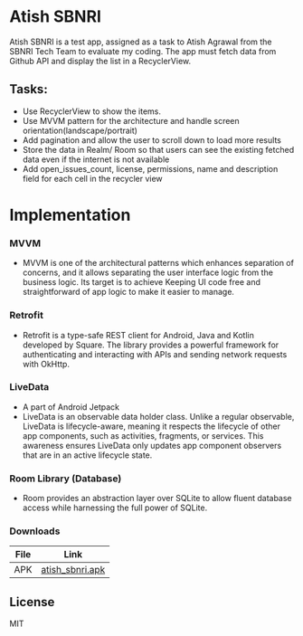 # Atish SBNRI

Atish SBNRI is a test app, assigned as a task to Atish Agrawal from the SBNRI Tech Team to evaluate my coding. The app must fetch data from Github API and display the list in a RecyclerView.

## Tasks:
  - Use RecyclerView to show the items.
  - Use MVVM pattern for the architecture and handle screen orientation(landscape/portrait)
  - Add pagination and allow the user to scroll down to load more results
  - Store the data in Realm/ Room so that users can see the existing fetched data even if the internet is not available
  - Add open_issues_count, license, permissions, name and description field for each cell in the recycler view

# Implementation

### MVVM
  - MVVM is one of the architectural patterns which enhances separation of concerns, and it allows separating the user interface logic from the business logic. Its target is to achieve Keeping UI code free and straightforward of app logic to make it easier to manage.

### Retrofit
  - Retrofit is a type-safe REST client for Android, Java and Kotlin developed by Square. The library provides a powerful framework for authenticating and interacting with APIs and sending network requests with OkHttp.


### LiveData
  - A part of Android Jetpack
  - LiveData is an observable data holder class. Unlike a regular observable, LiveData is lifecycle-aware, meaning it respects the lifecycle of other app components, such as activities, fragments, or services. This awareness ensures LiveData only updates app component observers that are in an active lifecycle state.

### Room Library (Database)
  - Room provides an abstraction layer over SQLite to allow fluent database access while harnessing the full power of SQLite.

### Downloads

| File | Link |
| ------ | ------ |
| APK | [atish_sbnri.apk][APKDownload] |



License
----
MIT



   [APKDownload]: <https://github.com/atishagrawal/atish_sbnri/blob/master/APK/atish_sbnri.apk?raw=true>
